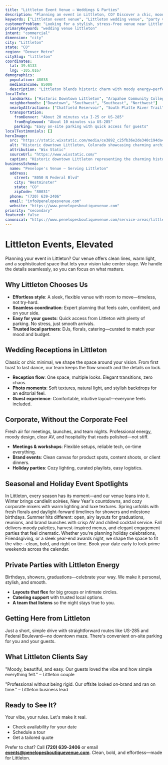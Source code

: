 ```yaml
---
title: "Littleton Event Venue – Weddings & Parties"
description: "Planning an event in Littleton, CO? Discover a chic, moody venue experience with elegant spaces, seamless coordination, and effortless access for your guests."
keywords: ["Littleton event venue", "Littleton wedding venue", "party venues Littleton CO", "corporate events Littleton", "Littleton events"]
customerProblem: "Looking for a stylish, stress-free venue near Littleton with clean design and expert coordination?"
primaryKeyword: "wedding venue littleton"
intent: "commercial"
dimension: "city"
city: "Littleton"
state: "CO"
region: "Denver Metro"
citySlug: "littleton"
coordinates:
  lat: 39.6133
  lng: -105.0167
demographics:
  population: 48038
  medianIncome: 85000
  description: "Littleton blends historic charm with moody energy—perfect for weddings, parties, and polished corporate moments."
localInfo:
  landmarks: ["Historic Downtown Littleton", "Arapahoe Community College", "Littleton Museum", "Sterne Park"]
  neighborhoods: ["Downtown", "Southwest", "Southeast", "Northwest"]
  nearbyAttractions: ["Chatfield Reservoir", "South Platte River Trail", "Local breweries", "Arts scene"]
  transportation:
    fromDenver: "About 20 minutes via I-25 or US-285"
    fromEnglewood: "About 10 minutes via US-285"
    parking: "Easy on-site parking with quick access for guests"
localTestimonials: []
heroImage:
  src: "https://static.wixstatic.com/media/ce3892_c25fb36e2de340c194da475df8aab29d~mv2.jpg/v1/fill/w_1802,h_1016,al_c,q_85,enc_avif,quality_auto/ce3892_c25fb36e2de340c194da475df8aab29d~mv2.jpg"
  alt: "Historic downtown Littleton, Colorado showcasing charming architecture and community landmarks"
  attribution: "Wix Static"
  sourceUrl: "https://www.wixstatic.com/"
  caption: "Historic downtown Littleton representing the charming historic district and community spirit"
businessSchema:
  name: "Penelope's Venue – Serving Littleton"
  address:
    street: "8050 N Federal Blvd"
    city: "Westminster"
    state: "CO"
    zipCode: "80031"
  phone: "(720) 639-2406"
  email: "info@penelopesvenue.com"
  website: "https://www.penelopesboutiquevenue.com"
priority: "secondary"
featured: false
canonical: "https://www.penelopesboutiquevenue.com/service-areas/littleton/"
---
```


# Littleton Events, Elevated

Planning your event in Littleton? Our venue offers clean lines, warm light, and a sophisticated space that lets your vision take center stage. We handle the details seamlessly, so you can focus on what matters.

## Why Littleton Chooses Us

- **Effortless style**: A sleek, flexible venue with room to move—timeless, not try-hard.
- **Seamless coordination**: Expert planning that feels calm, confident, and on your side.
- **Easy for your guests**: Quick access from Littleton with plenty of parking. No stress, just smooth arrivals.
- **Trusted local partners**: DJs, florals, catering—curated to match your mood and budget.

## Wedding Receptions in Littleton

Classic or chic minimal, we shape the space around your vision. From first toast to last dance, our team keeps the flow smooth and the details on lock.

- **Reception flow**: One space, multiple looks. Elegant transitions, zero chaos.
- **Photo moments**: Soft textures, natural light, and stylish backdrops for an editorial feel.
- **Guest experience**: Comfortable, intuitive layout—everyone feels included.

## Corporate, Without the Corporate Feel

Fresh air for meetings, launches, and team nights. Professional energy, moody design, clear AV, and hospitality that reads polished—not stiff.

- **Meetings & workshops**: Flexible setups, reliable tech, on-time everything.
- **Brand events**: Clean canvas for product spots, content shoots, or client dinners.
- **Holiday parties**: Cozy lighting, curated playlists, easy logistics.

## Seasonal and Holiday Event Spotlights

In Littleton, every season has its moment—and our venue leans into it. Winter brings candlelit soirées, New Year's countdowns, and cozy corporate mixers with warm lighting and luxe textures. Spring unfolds with fresh florals and daylight-forward timelines for showers and milestone birthdays. Summer hits different: open, airy layouts for graduations, reunions, and brand launches with crisp AV and chilled cocktail service. Fall delivers moody palettes, harvest-inspired menus, and elegant engagement parties that feel cinematic. Whether you're planning holiday celebrations, Friendsgiving, or a sleek year-end awards night, we shape the space to fit the vibe—clean, bold, and right on time. Book your date early to lock prime weekends across the calendar.

## Private Parties with Littleton Energy

Birthdays, showers, graduations—celebrate your way. We make it personal, stylish, and smooth.

- **Layouts that flex** for big groups or intimate circles.
- **Catering support** with trusted local options.
- **A team that listens** so the night stays true to you.

## Getting Here from Littleton

Just a short, simple drive with straightforward routes like US-285 and Federal Boulevard—no downtown maze. There's convenient on-site parking for you and your guests.

## What Littleton Clients Say

"Moody, beautiful, and easy. Our guests loved the vibe and how simple everything felt." – Littleton couple

"Professional without being rigid. Our offsite looked on-brand and ran on time." – Littleton business lead

## Ready to See It?

Your vibe, your rules. Let's make it real.

- Check availability for your date
- Schedule a tour
- Get a tailored quote

Prefer to chat? Call **(720) 639-2406** or email **events@penelopesboutiquevenue.com**. Clean, bold, and effortless—made for Littleton.
